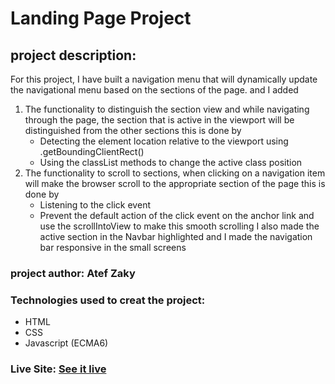 # Landing Page Project

## project description:


For this project, I have built a navigation menu that will dynamically update the navigational menu based on the sections of the page. and I added 
1. The functionality to distinguish the section view and while navigating through the page, the section that is active in the viewport will be distinguished from the other sections this is done by 
    * Detecting the element location relative to the viewport using .getBoundingClientRect() 
    * Using the classList methods to change the active class position
2. The functionality to scroll to sections, when clicking on a navigation item will make the browser scroll to the appropriate section of the page this is done by
    * Listening to the click event 
    * Prevent the default action of the click event on the anchor link and use the scrollIntoView to make this smooth scrolling
I also made the active section in the Navbar highlighted and I made the navigation bar responsive in the small screens


### project author: Atef Zaky
### Technologies used to creat the project:


* HTML 
* CSS 
* Javascript (ECMA6)

### Live Site: [See it live](https://atefzaky.github.io/Landing-Page-Project/)
